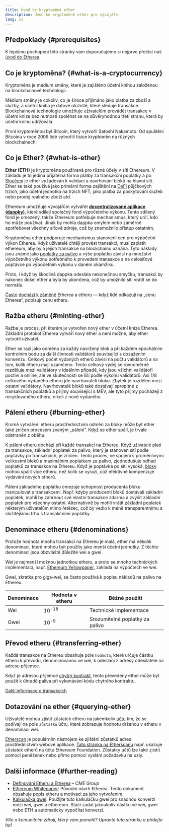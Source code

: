 ```yaml
---
title: Úvod ke kryptoměně ether
description: Úvod ke kryptoměně ether pro vývojáře.
lang: cs
---
```


## Předpoklady {#prerequisites}

K lepšímu pochopení této stránky vám doporučujeme si nejprve přečíst náš [úvod do Etherea](/developers/docs/intro-to-ethereum/).

## Co je kryptoměna? {#what-is-a-cryptocurrency}

Kryptoměna je médium směny, které je zajištěno účetní knihou založenou na blockchainové technologii.

Médium směny je cokoliv, co je široce přijímáno jako platba za zboží a služby, a účetní kniha je datové úložiště, které sleduje transakce. Blockchainová technologie umožňuje uživatelům provádět transakce v účetní knize bez nutnosti spoléhat se na důvěryhodnou třetí stranu, která by účetní knihu udržovala.

První kryptoměnou byl Bitcoin, který vytvořil Satoshi Nakamoto. Od spuštění Bitcoinu v roce 2009 lidé vytvořili tisíce kryptoměn na různých blockchainech.

## Co je Ether? {#what-is-ether}

**Ether (ETH)** je kryptoměna používaná pro různé účely v síti Ethereum. V základu je to jediná přijatelná forma platby za transakční poplatky a po [Sloučení](/roadmap/merge) je ether vyžadován k validaci a navrhování bloků na hlavní síti. Ether se také používá jako primární forma zajištění na [DeFi](/defi) půjčkových trzích, jako účetní jednotka na trzích NFT, jako platba za poskytování služeb nebo prodej reálného zboží atd.

Ethereum umožňuje vývojářům vytvářet [**decentralizované aplikace (dappky)**](/developers/docs/dapps), které sdílejí společný fond výpočetního výkonu. Tento sdílený fond je omezený, takže Ethereum potřebuje mechanismus, který určí, kdo ho může používat. Jinak by mohla dappka omylem nebo záměrně spotřebovat všechny síťové zdroje, což by znemožnilo přístup ostatním.

Kryptoměna ether podporuje mechanismus stanovení cen pro výpočetní výkon Etherea. Když uživatelé chtějí provést transakci, musí zaplatit ethereum, aby byla jejich transakce na blockchainu uznána. Tyto náklady jsou známé jako [poplatky za palivo](/developers/docs/gas/) a výše poplatku závisí na množství výpočetního výkonu potřebného k provedení transakce a na celosíťové poptávce po výpočetním výkonu v daném okamžiku.

Proto, i když by škodlivá dappka odeslala nekonečnou smyčku, transakci by nakonec došel ether a byla by ukončena, což by umožnilo síti vrátit se do normálu.

[Často](https://www.reuters.com/article/us-crypto-currencies-lending-insight-idUSKBN25M0GP#:~:text=price%20of%20ethereum) [dochází k](https://abcnews.go.com/Business/bitcoin-slumps-week-low-amid-renewed-worries-chinese/story?id=78399845#:~:text=cryptocurrencies%20including%20ethereum) [záměně](https://www.cnn.com/2021/03/14/tech/nft-art-buying/index.html#:~:text=price%20of%20ethereum) Etherea a etheru — když lidé odkazují na „cenu Etherea“, popisují cenu etheru.

## Ražba etheru {#minting-ether}

Ražba je proces, při kterém je vytvořen nový ether v účetní knize Etherea. Základní protokol Etherea vytváří nový ether a není možné, aby ether vytvořil uživatel.

Ether se razí jako odměna za každý navržený blok a při každém epochálním kontrolním bodu za další činnosti validátorů související s dosažením konsenzu. Celkový počet vydaných etherů závisí na počtu validátorů a na tom, kolik etheru mají uzamčeno. Tento celkový výdej se rovnoměrně rozděluje mezi validátory v ideálním případě, kdy jsou všichni validátoři poctiví a online, ale ve skutečnosti se liší podle výkonu validátorů. Asi 1/8 celkového vydaného etheru jde navrhovateli bloku. Zbytek je rozdělen mezi ostatní validátory. Navrhovatelé bloků také dostávají spropitné z transakčních poplatků a příjmy související s MEV, ale tyto příjmy pocházejí z recyklovaného etheru, nikoli z nově vydaného.

## Pálení etheru {#burning-ether}

Kromě vytváření etheru prostřednictvím odměn za bloky může být ether také zničen procesem zvaným „pálení“. Když se ether spálí, je trvale odstraněn z oběhu.

K pálení etheru dochází při každé transakci na Ethereu. Když uživatelé platí za transakce, základní poplatek za palivo, který je stanoven sítí podle poptávky po transakcích, je zničen. Tento proces, ve spojení s proměnlivými velikostmi bloků a maximálním poplatkem za palivo, zjednodušuje odhad poplatků za transakce na Ethereu. Když je poptávka po síti vysoká, [bloky](https://etherscan.io/block/12965263) mohou spálit více etheru, než kolik se vyrazí, což efektivně kompenzuje vydávání nových etherů.

Pálení základního poplatku omezuje schopnost producenta bloku manipulovat s transakcemi. Např. kdyby producenti bloků dostávali základní poplatek, mohli by zahrnout své vlastní transakce zdarma a zvýšit základní poplatek pro všechny ostatní. Alternativně by mohli vrátit základní poplatek některým uživatelům mimo řetězec, což by vedlo k méně transparentnímu a složitějšímu trhu s transakčními poplatky.

## Denominace etheru {#denominations}

Protože hodnota mnoha transakcí na Ethereu je malá, ether má několik denominací, které mohou být použity jako menší účetní jednotky. Z těchto denominací jsou obzvláště důležité wei a gwei.

Wei je nejmenší možnou jednotkou etheru, a proto se mnoho technických implementací, např. [Ethereum Yellowpaper](https://ethereum.github.io/yellowpaper/paper.pdf), zakládá na výpočtech ve wei.

Gwei, zkratka pro giga-wei, se často používá k popisu nákladů na palivo na Ethereu.

| Denominace | Hodnota v etheru | Běžné použití                   |
| ---------- | ---------------- | ------------------------------- |
| Wei        | 10<sup>-18</sup> | Technické implementace          |
| Gwei       | 10<sup>-9</sup>  | Srozumitelné poplatky za palivo |

## Převod etheru {#transferring-ether}

Každá transakce na Ethereu obsahuje pole `hodnota`, které určuje částku etheru k převodu, denominovanou ve wei, k odeslání z adresy odesílatele na adresu příjemce.

Když je adresou příjemce [chytrý kontrakt](/developers/docs/smart-contracts/), tento převedený ether může být použit k úhradě paliva při vykonávání kódu chytrého kontraktu.

[Další informace o transakcích](/developers/docs/transactions/)

## Dotazování na ether {#querying-ether}

Uživatelé mohou zjistit zůstatek etheru na jakémkoliv [účtu](/developers/docs/accounts/) tím, že se podívají na pole `zůstatku` účtu, které zobrazuje hodnotu drženou v etheru v denominaci wei.

[Etherscan](https://etherscan.io) je populárním nástrojem ke zjištění zůstatků adres prostřednictvím webové aplikace. [Tato stránka na Etherscanu](https://etherscan.io/address/0xde0b295669a9fd93d5f28d9ec85e40f4cb697bae) např. ukazuje zůstatek etherů na účtu Ethereum Foundation. Zůstatky účtů lze také zjistit pomocí peněženek nebo přímo pomocí vyslání požadavku na uzly.

## Další informace {#further-reading}

- [Definování Etheru a Etherea](https://www.cmegroup.com/education/courses/introduction-to-ether/defining-ether-and-ethereum.html) – _CME Group_
- [Ethereum Whitepaper](/whitepaper/): Původní návrh Etherea. Tento dokument obsahuje popis etheru a motivaci za jeho vytvořením.
- [Kalkulačka gwei](https://www.alchemy.com/gwei-calculator): Použijte tuto kalkulačku gwei pro snadnou konverzi mezi wei, gwei a ethereum. Stačí zadat jakoukoliv částku ve wei, gwei nebo ETH a automaticky vypočítat konverzi.

_Víte o komunitním zdroji, který vám pomohl? Upravte tuto stránku a přidejte ho!_
